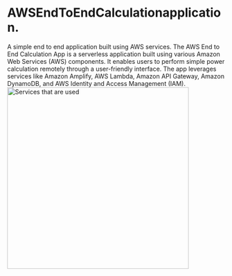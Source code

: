 # AWSEndToEndCalculationapplication.
A simple end to end application built using AWS services.
The AWS End to End Calculation App is a serverless application built using various Amazon Web Services (AWS) components. It enables users to perform  simple power calculation remotely through a user-friendly interface. The app leverages services like Amazon Amplify, AWS Lambda, Amazon API Gateway, Amazon DynamoDB, and AWS Identity and Access Management (IAM).
<img width="419" alt="Services that are used" src="https://github.com/Meldindavidsabu/AWSEndToEndCalculationapplication./assets/80899101/b5ac44f3-6473-4378-95c0-f0e1c80f726e">

